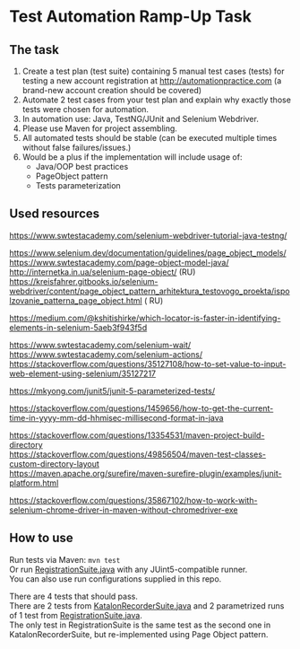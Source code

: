 # Test Automation Ramp-Up Task

## The task

1. Create a test plan (test suite) containing 5 manual test cases (tests) for testing a new account registration at http://automationpractice.com (a brand-new account creation should be covered)
2. Automate 2 test cases from your test plan and explain why exactly those tests were chosen for automation. 
3. In automation use: Java, TestNG/JUnit and Selenium Webdriver. 
4. Please use Maven for project assembling. 
5. All automated tests should be stable (can be executed multiple times without false failures/issues.)
6. Would be a plus if the implementation will include usage of:
   - Java/OOP best practices
   - PageObject pattern  
   - Tests parameterization 

## Used resources

https://www.swtestacademy.com/selenium-webdriver-tutorial-java-testng/

https://www.selenium.dev/documentation/guidelines/page_object_models/  
https://www.swtestacademy.com/page-object-model-java/  
http://internetka.in.ua/selenium-page-object/ (RU)  
https://kreisfahrer.gitbooks.io/selenium-webdriver/content/page_object_pattern_arhitektura_testovogo_proekta/ispolzovanie_patterna_page_object.html (
RU)

https://medium.com/@kshitishirke/which-locator-is-faster-in-identifying-elements-in-selenium-5aeb3f943f5d

https://www.swtestacademy.com/selenium-wait/  
https://www.swtestacademy.com/selenium-actions/  
https://stackoverflow.com/questions/35127108/how-to-set-value-to-input-web-element-using-selenium/35127217

https://mkyong.com/junit5/junit-5-parameterized-tests/

https://stackoverflow.com/questions/1459656/how-to-get-the-current-time-in-yyyy-mm-dd-hhmisec-millisecond-format-in-java

https://stackoverflow.com/questions/13354531/maven-project-build-directory  
https://stackoverflow.com/questions/49856504/maven-test-classes-custom-directory-layout  
https://maven.apache.org/surefire/maven-surefire-plugin/examples/junit-platform.html

https://stackoverflow.com/questions/35867102/how-to-work-with-selenium-chrome-driver-in-maven-without-chromedriver-exe

## How to use

Run tests via Maven: `mvn test`\
Or run [RegistrationSuite.java](src/main/java/com/github/mackzwellz/tests/RegistrationSuite.java) with any
JUint5-compatible runner.\
You can also use run configurations supplied in this repo.

There are 4 tests that should pass.\
There are 2 tests from [KatalonRecorderSuite.java](src/main/java/com/github/mackzwellz/tests/KatalonRecorderSuite.java)
and 2 parametrized runs of 1 test from
[RegistrationSuite.java](src/main/java/com/github/mackzwellz/tests/RegistrationSuite.java).\
The only test in RegistrationSuite is the same test as the second one in KatalonRecorderSuite, but re-implemented using
Page Object pattern.